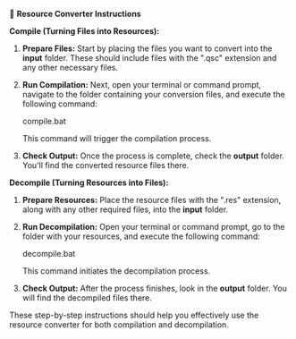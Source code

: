 📂 **Resource Converter Instructions**

**Compile (Turning Files into Resources):**
1. **Prepare Files:** Start by placing the files you want to convert into the **input** folder. These should include files with the ".qsc" extension and any other necessary files.

2. **Run Compilation:** Next, open your terminal or command prompt, navigate to the folder containing your conversion files, and execute the following command:
   
   compile.bat
   
   This command will trigger the compilation process.

3. **Check Output:** Once the process is complete, check the **output** folder. You'll find the converted resource files there.

**Decompile (Turning Resources into Files):**
1. **Prepare Resources:** Place the resource files with the ".res" extension, along with any other required files, into the **input** folder.

2. **Run Decompilation:** Open your terminal or command prompt, go to the folder with your resources, and execute the following command:
   
   decompile.bat
   
   This command initiates the decompilation process.

3. **Check Output:** After the process finishes, look in the **output** folder. You will find the decompiled files there.

These step-by-step instructions should help you effectively use the resource converter for both compilation and decompilation.
